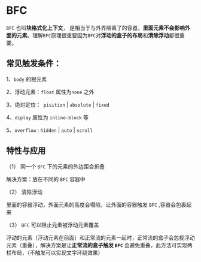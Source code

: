 # BFC

`BFC` 也叫**块格式化上下文**， 是相当于与外界隔离了的容器，**里面元素不会影响外面的元素**。理解`BFC`原理很重要因为`BFC`对**浮动的盒子的布局**和**清除浮动**都很重要。



## 常见触发条件：

1、`body` 的根元素

2、浮动元素：`float` 属性为`none` 之外

3、绝对定位：` pisition`  | `absolute` | `fixed`

4、`diplay` 属性为  `inline-block` 等

5、`overflow` : `hidden` | `auto` | `scroll`



## 特性与应用

（1） 同一个 `BFC` 下的元素的外边距会折叠

   解决方案：放在不同的 `BFC` 容器中

（2） 清除浮动

   里面的容器浮动，外面元素的高度会塌陷，让外面的容器触发 `BFC` ,容器会包裹起来

（3） `BFC` 可以阻止元素被浮动元素覆盖

   浮动的元素（浮动元素在前面）和正常流的元素一起时，正常流的盒子会忽视浮动元素（重叠），解决方案是让**正常流的盒子触发 `BFC`** 会避免重叠，此方法可实现两栏布局，（不触发可以实现文字环绕效果）